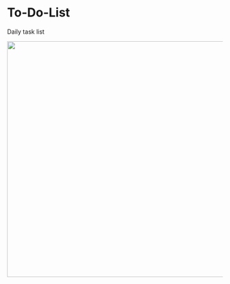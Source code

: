 # To-Do-List
Daily task list

<img src="https://i.ibb.co/Fwb11z9/1.png" width="1000" height="550"/>
